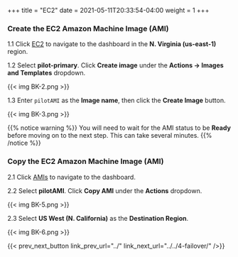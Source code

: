 +++
title = "EC2"
date =  2021-05-11T20:33:54-04:00
weight = 1
+++

### Create the EC2 Amazon Machine Image (AMI)

1.1 Click [EC2](https://us-east-1.console.aws.amazon.com/ec2/home?region=us-east-1#Instances:instanceState=running) to navigate to the dashboard in the **N. Virginia (us-east-1)** region.

1.2 Select **pilot-primary**.  Click **Create image** under the **Actions -> Images and Templates** dropdown.

{{< img BK-2.png >}}

1.3 Enter `pilotAMI` as the **Image name**, then click the **Create Image** button.

{{< img BK-3.png >}}

{{% notice warning %}}
You will need to wait for the AMI status to be **Ready** before moving on to the next step.  This can take several minutes.
{{% /notice %}}

### Copy the EC2 Amazon Machine Image (AMI)

2.1 Click [AMIs](https://us-east-1.console.aws.amazon.com/ec2/v2/home?region=us-east-1#Images:visibility=owned-by-me) to navigate to the dashboard.

2.2 Select **pilotAMI**. Click **Copy AMI** under the **Actions** dropdown.

{{< img BK-5.png >}}

2.3 Select **US West (N. California)** as the **Destination Region**.

{{< img BK-6.png >}}

{{< prev_next_button link_prev_url="../" link_next_url="../../4-failover/" />}}
